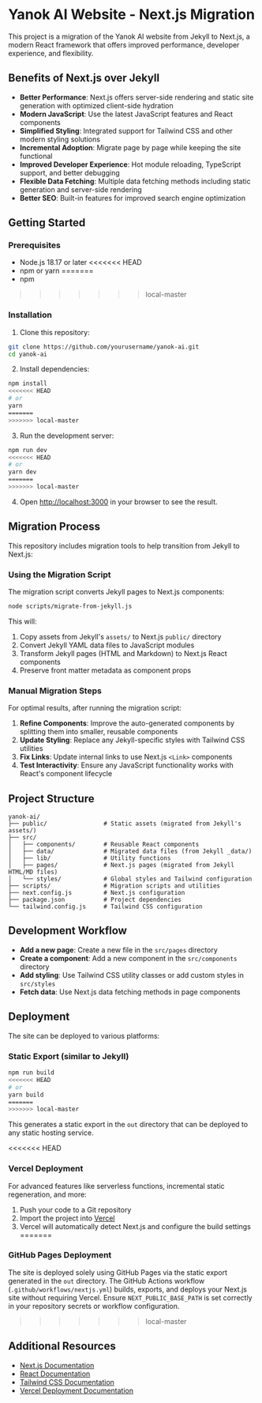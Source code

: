 # Yanok AI Website - Next.js Migration

This project is a migration of the Yanok AI website from Jekyll to Next.js, a modern React framework that offers improved performance, developer experience, and flexibility.

## Benefits of Next.js over Jekyll

- **Better Performance**: Next.js offers server-side rendering and static site generation with optimized client-side hydration
- **Modern JavaScript**: Use the latest JavaScript features and React components
- **Simplified Styling**: Integrated support for Tailwind CSS and other modern styling solutions
- **Incremental Adoption**: Migrate page by page while keeping the site functional
- **Improved Developer Experience**: Hot module reloading, TypeScript support, and better debugging
- **Flexible Data Fetching**: Multiple data fetching methods including static generation and server-side rendering
- **Better SEO**: Built-in features for improved search engine optimization

## Getting Started

### Prerequisites

- Node.js 18.17 or later
<<<<<<< HEAD
- npm or yarn
=======
- npm
>>>>>>> local-master

### Installation

1. Clone this repository:
```bash
git clone https://github.com/yourusername/yanok-ai.git
cd yanok-ai
```

2. Install dependencies:
```bash
npm install
<<<<<<< HEAD
# or
yarn
=======
>>>>>>> local-master
```

3. Run the development server:
```bash
npm run dev
<<<<<<< HEAD
# or
yarn dev
=======
>>>>>>> local-master
```

4. Open [http://localhost:3000](http://localhost:3000) in your browser to see the result.

## Migration Process

This repository includes migration tools to help transition from Jekyll to Next.js:

### Using the Migration Script

The migration script converts Jekyll pages to Next.js components:

```bash
node scripts/migrate-from-jekyll.js
```

This will:
1. Copy assets from Jekyll's `assets/` to Next.js `public/` directory
2. Convert Jekyll YAML data files to JavaScript modules
3. Transform Jekyll pages (HTML and Markdown) to Next.js React components
4. Preserve front matter metadata as component props

### Manual Migration Steps

For optimal results, after running the migration script:

1. **Refine Components**: Improve the auto-generated components by splitting them into smaller, reusable components
2. **Update Styling**: Replace any Jekyll-specific styles with Tailwind CSS utilities
3. **Fix Links**: Update internal links to use Next.js `<Link>` components
4. **Test Interactivity**: Ensure any JavaScript functionality works with React's component lifecycle

## Project Structure

```
yanok-ai/
├── public/                # Static assets (migrated from Jekyll's assets/)
├── src/
│   ├── components/        # Reusable React components
│   ├── data/              # Migrated data files (from Jekyll _data/)
│   ├── lib/               # Utility functions
│   ├── pages/             # Next.js pages (migrated from Jekyll HTML/MD files)
│   └── styles/            # Global styles and Tailwind configuration
├── scripts/               # Migration scripts and utilities
├── next.config.js         # Next.js configuration
├── package.json           # Project dependencies
└── tailwind.config.js     # Tailwind CSS configuration
```

## Development Workflow

- **Add a new page**: Create a new file in the `src/pages` directory
- **Create a component**: Add a new component in the `src/components` directory
- **Add styling**: Use Tailwind CSS utility classes or add custom styles in `src/styles`
- **Fetch data**: Use Next.js data fetching methods in page components

## Deployment

The site can be deployed to various platforms:

### Static Export (similar to Jekyll)

```bash
npm run build
<<<<<<< HEAD
# or
yarn build
=======
>>>>>>> local-master
```

This generates a static export in the `out` directory that can be deployed to any static hosting service.

<<<<<<< HEAD
### Vercel Deployment

For advanced features like serverless functions, incremental static regeneration, and more:

1. Push your code to a Git repository
2. Import the project into [Vercel](https://vercel.com)
3. Vercel will automatically detect Next.js and configure the build settings
=======
### GitHub Pages Deployment

The site is deployed solely using GitHub Pages via the static export generated in the `out` directory. The GitHub Actions workflow (`.github/workflows/nextjs.yml`) builds, exports, and deploys your Next.js site without requiring Vercel. Ensure `NEXT_PUBLIC_BASE_PATH` is set correctly in your repository secrets or workflow configuration.
>>>>>>> local-master

## Additional Resources

- [Next.js Documentation](https://nextjs.org/docs)
- [React Documentation](https://reactjs.org/docs)
- [Tailwind CSS Documentation](https://tailwindcss.com/docs)
- [Vercel Deployment Documentation](https://vercel.com/docs)
